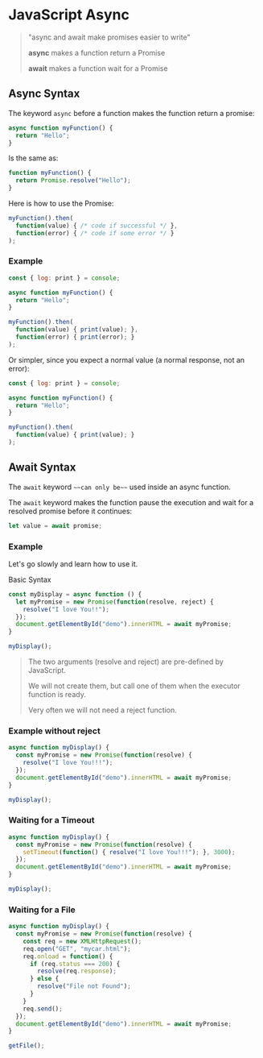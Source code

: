 # JavaScript Async

> "async and await make promises easier to write"
> 
> **async** makes a function return a Promise
> 
> **await** makes a function wait for a Promise

## Async Syntax

The keyword `async` before a function makes the function return a promise:

```javascript
async function myFunction() {
  return "Hello";
}
```

Is the same as:

```javascript
function myFunction() {
  return Promise.resolve("Hello");
}
```

Here is how to use the Promise:

```javascript
myFunction().then(
  function(value) { /* code if successful */ },
  function(error) { /* code if some error */ }
);
```

### Example

```javascript
const { log: print } = console;

async function myFunction() {
  return "Hello";
}

myFunction().then(
  function(value) { print(value); },
  function(error) { print(error); }
);
```

Or simpler, since you expect a normal value (a normal response, not an error):

```javascript
const { log: print } = console;

async function myFunction() {
  return "Hello";
}

myFunction().then(
  function(value) { print(value); }
);
```

## Await Syntax

The `await` keyword `~~can only be~~` used inside an async function.

The `await` keyword makes the function pause the execution and wait for a resolved promise before it continues:

```javascript
let value = await promise;
```

### Example

Let's go slowly and learn how to use it.

Basic Syntax

```javascript
const myDisplay = async function () {
  let myPromise = new Promise(function(resolve, reject) {
    resolve("I love You!!");
  });
  document.getElementById("demo").innerHTML = await myPromise;
}

myDisplay();
```

> The two arguments (resolve and reject) are pre-defined by JavaScript.
> 
> We will not create them, but call one of them when the executor function is ready.
> 
> Very often we will not need a reject function.

### Example without reject

```javascript
async function myDisplay() {
  const myPromise = new Promise(function(resolve) {
    resolve("I love You!!!");
  });
  document.getElementById("demo").innerHTML = await myPromise;
}

myDisplay();
```

### Waiting for a Timeout

```javascript
async function myDisplay() {
  const myPromise = new Promise(function(resolve) {
    setTimeout(function() { resolve("I love You!!!"); }, 3000);
  });
  document.getElementById("demo").innerHTML = await myPromise;
}

myDisplay();
```

### Waiting for a File

```javascript
async function myDisplay() {
  const myPromise = new Promise(function(resolve) {
    const req = new XMLHttpRequest();
    req.open("GET", "mycar.html");
    req.onload = function() {
      if (req.status === 200) {
        resolve(req.response);
      } else {
        resolve("File not Found");
      }
    }
    req.send();
  });
  document.getElementById("demo").innerHTML = await myPromise;
}

getFile();
```